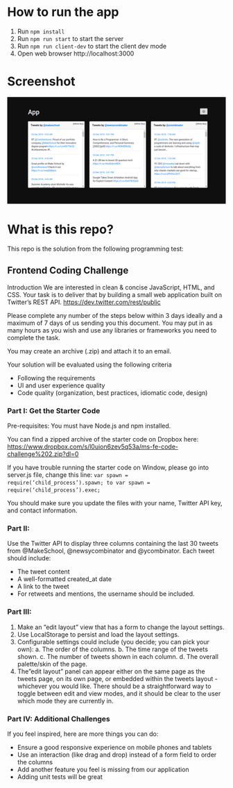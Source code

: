 # How to run the app
1. Run `npm install`
2. Run `npm run start` to start the server
3. Run `npm run client-dev` to start the client dev mode
4. Open web browser http://localhost:3000

# Screenshot
![tweets](tweets.png)

# What is this repo?
This repo is the solution from the following programming test:

## Frontend Coding Challenge
Introduction
We are interested in clean & concise JavaScript, HTML, and CSS. Your task is to deliver that by building a small web application built on Twitter’s REST API.
https://dev.twitter.com/rest/public

Please complete any number of the steps below within 3 days ideally and a maximum  of 7 days of us sending you this document. You may put in as many hours as you wish and use any libraries or frameworks you need to complete the task.

You may create an archive (.zip) and attach it to an email.

Your solution will be evaluated using the following criteria

- Following the requirements
- UI and user experience quality
- Code quality (organization, best practices, idiomatic code, design)

### Part I: Get the Starter Code
Pre-requisites: You must have Node.js and npm installed.

You can find a  zipped archive of the starter code on Dropbox here:
https://www.dropbox.com/s/l0uion6zev5q53a/ms-fe-code-challenge%202.zip?dl=0

If you have trouble running the starter code on Window, please go into server.js file, change this line: `var spawn = require(‘child_process’).spawn; to var spawn = require(‘child_process’).exec;`

You should make sure you update the files with your name, Twitter API key, and contact information.

### Part II: 

Use the Twitter API to display three columns containing the last 30 tweets from @MakeSchool, @newsycombinator and @ycombinator. Each tweet should include:

- The tweet content
- A well-formatted created_at date
- A link to the tweet
- For retweets and mentions, the username should be included.

### Part III: 

1. Make an ”edit layout” view that has a form to change the layout settings.
2. Use LocalStorage to persist and load the layout settings.
3. Configurable settings could include (you decide; you can pick your own):
  a. The order of the columns.
  b. The time range of the tweets shown.
  c. The number of tweets shown in each column.
  d. The overall palette/skin of the page.
4. The”edit layout” panel can appear either on the same page as the tweets page, on its own page, or embedded within the tweets layout - whichever you would like. There should be a straightforward way to toggle between edit and view modes, and it should be clear to the user which mode they are currently in.

### Part IV: Additional Challenges
If you feel inspired, here are more things you can do:

- Ensure a good responsive experience on mobile phones and tablets
- Use an interaction (like drag and drop) instead of a form field to order the columns
- Add another feature you feel is missing from our application
- Adding unit tests will be great